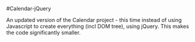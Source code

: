 #Calendar-jQuery

An updated version of the Calendar project - this time instead of using Javascript to create everything (incl DOM tree), using jQuery. This makes the code significantly smaller.
